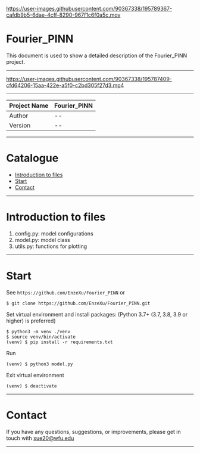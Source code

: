 

https://user-images.githubusercontent.com/90367338/195789367-cafdb9b5-6dae-4cff-8290-967f1c6f0a5c.mov




Fourier_PINN
===========================
This document is used to show a detailed description of the Fourier_PINN project.

****


https://user-images.githubusercontent.com/90367338/195787409-cfd64206-15aa-422e-a5f0-c2bd305f27d3.mp4



****
 
| Project Name | Fourier_PINN |
|--------------|---------|
| Author       | --      |
| Version      | --      |

****
# Catalogue
* [Introduction to files](#introduction-to-files)
* [Start](#start)
* [Contact](#contact)

****
# Introduction to files
1. config.py: model configurations
2. model.py: model class
3. utils.py: functions for plotting

****
# Start
See `https://github.com/EnzeXu/Fourier_PINN` or
```shell
$ git clone https://github.com/EnzeXu/Fourier_PINN.git
```

Set virtual environment and install packages: (Python 3.7+ (3.7, 3.8, 3.9 or higher) is preferred)
```shell
$ python3 -m venv ./venv
$ source venv/bin/activate
(venv) $ pip install -r requirements.txt
```

Run
```shell
(venv) $ python3 model.py
```

Exit virtual environment
```shell
(venv) $ deactivate
```
****

# Contact
If you have any questions, suggestions, or improvements, please get in touch with xue20@wfu.edu
****
